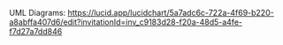 UML Diagrams: https://lucid.app/lucidchart/5a7adc6c-722a-4f69-b220-a8abffa407d6/edit?invitationId=inv_c9183d28-f20a-48d5-a4fe-f7d27a7dd846